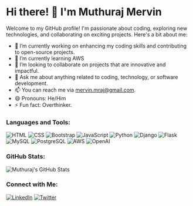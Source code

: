 # Hi there! 👋 I'm Muthuraj Mervin

Welcome to my GitHub profile! I'm passionate about coding, exploring new technologies, and collaborating on exciting projects. Here's a bit about me:

- 🔭 I’m currently working on enhancing my coding skills and contributing to open-source projects.
- 🌱 I’m currently learning AWS
- 👯 I’m looking to collaborate on projects that are innovative and impactful.
- 💬 Ask me about anything related to coding, technology, or software development.
- 📫 You can reach me via mervin.mraj@gmail.com.
- 😄 Pronouns: He/Him
- ⚡ Fun fact: Overthinker.


### Languages and Tools:

![HTML](https://emojicdn.elk.sh/🌐) ![CSS](https://emojicdn.elk.sh/🎨) ![Bootstrap](https://emojicdn.elk.sh/🅱️) ![JavaScript](https://emojicdn.elk.sh/🔧) ![Python](https://emojicdn.elk.sh/🐍) ![Django](https://emojicdn.elk.sh/🛤️) ![Flask](https://emojicdn.elk.sh/🍶) ![MySQL](https://emojicdn.elk.sh/🐬) ![PostgreSQL](https://emojicdn.elk.sh/🐘) ![AWS](https://emojicdn.elk.sh/☁️) ![OpenAI](https://emojicdn.elk.sh/🤖)



### GitHub Stats:

![Muthuraj's GitHub Stats](https://github-readme-stats.vercel.app/api?username=muthurajmervin&show_icons=true&theme=radical)

### Connect with Me:

[![LinkedIn](https://img.shields.io/badge/LinkedIn-Connect-blue)]([https://www.linkedin.com/in/yourusername](https://www.linkedin.com/in/muthu-raj-mervin-81a6a4219))
[![Twitter](https://img.shields.io/twitter/follow/yourusername?style=social)](https://twitter.com/yourusername)
